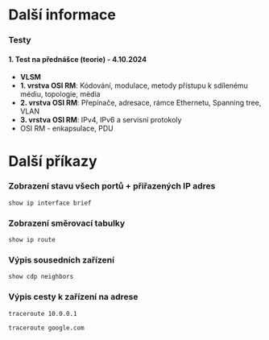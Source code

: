 # Další informace

### Testy

#### 1. Test na přednášce (teorie) - 4.10.2024
- **VLSM**
- **1. vrstva OSI RM**: Kódování, modulace, metody přístupu k sdílenému médiu, topologie, média
- **2. vrstva OSI RM**: Přepínače, adresace, rámce Ethernetu, Spanning tree, VLAN
- **3. vrstva OSI RM**: IPv4, IPv6 a servisní protokoly
- OSI RM - enkapsulace, PDU

# Další příkazy

### Zobrazení stavu všech portů + přiřazených IP adres
```
show ip interface brief
```

### Zobrazení směrovací tabulky
```
show ip route
```

### Výpis sousedních zařízení
```
show cdp neighbors
```

### Výpis cesty k zařízení na adrese
```
traceroute 10.0.0.1

traceroute google.com
```
